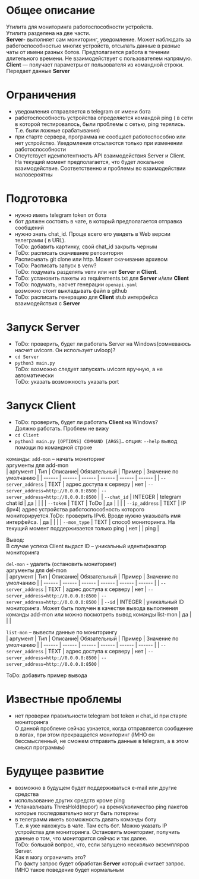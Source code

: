 # Общее описание  
Утилита для мониторинга работоспособности устройств.  
Утилита разделена на две части.  
**Server**- выполняет сам мониторинг, уведомление. Может наблюдать за работоспособностью многих устройств, отсылать данные в разные чаты от имени разных ботов. Предполагается работа в течении длительного времени.
Не взаимодействует с пользователем напрямую.  
**Client** — получает параметры от пользователя из командной строки. Передает данные **Server**   

# Ограничения  
- уведомления отправляется в telegram от имени бота  
- работоспособность устройства определяется командой ping ( в сети в которой тестировалось, были проблемы с сетью, ping терялись. Т.е. были ложные срабатывания)  
- при старте сервера, программа не сообщает работоспособно или нет устройство. Уведомления отсылаются только при изменении работоспособности  
- Отсутствует идемпотентность API взаимодействия Server и Client. На текущий момент предполагается, что будет локальное взаимодействие. Соответственно и проблемы во взаимодействии маловероятны  

# Подготовка  
- нужно иметь telegram token от бота  
- бот должен состоять в чате, в который предполагается отправка сообщений  
- нужно знать chat_id. Проще всего его увидеть в Web версии телеграмм ( в URL).  
ToDo: добавить картинку, свой chat_id закрыть черным  
- ToDo: расписать скачивание репозитория  
Расписывать git clone или http. Может скачивание архивом  
- ToDo: Расписать запуск в venv?  
ToDo: подумать разделять venv или нет **Server** и **Client**.  
- ToDo: установить пакеты из requirements.txt для **Server** и/или **Client**  
- ToDo: подумать, насчет генерации `openapi.yaml`  
возможно стоит выкладывать файл в github  
- ToDo: расписать генерацию для **Client** stub интерфейса взаимодействия с **Server**

# Запуск Server  
- ToDo: проверить, будет ли работать Server на Windows(сомневаюсь насчет uvicorn. Он использует uvloop)?  
- `cd Server`  
- `python3 main.py`  
ToDo: возможно следует запускать uvicorn вручную, а не автоматически  
ToDo: указать возможность указать port  

# Запуск Client   
- ToDo: проверить, будет ли работать **Client** на Windows?  
Должно работать. Проблем не вижу  
- `cd Client`
- `python3 main.py [OPTIONS] COMMAND [ARGS]…`
опция:
`--help` вывод помощи по командной строке
  
команды:
`add-mon` – начать мониторинг  
аргументы для add-mon  
| аргумент | Тип | Описание| Обязательный | Пример |  Значение по умолчанию | 
| ------ | ------ | ------ | ------ | ------ | ------ | 
| `--server_address` | TEXT | адрес доступа к серверу | нет | `--server_address=http://0.0.0.0:8500` | `--server_address=http://0.0.0.0:8500` | 
| `--chat_id` | INTEGER | telegram chat id | да |  |  | 
| `--token` | TEXT | ToDo | да |  |  | 
| `--ip_address` | TEXT | IP (ipv4) адрес устройства работоспособность которого мониторируется.ToDo: проверить IPv6. Вроде нужно указывать имя интерфейса. | да |  |  | 
| `--mon_type` | TEXT | способ мониторинга. На текущий момент поддерживается только ping | нет |  | ping |   

Вывод:  
В случае успеха Client выдаст ID – уникальный идентификатор мониторинга  

`del-mon`  - удалить (остановить мониторинг)  
аргументы для del-mon  
| аргумент | Тип | Описание| Обязательный | Пример |  Значение по умолчанию | 
| ------ | ------ | ------ | ------ | ------ | ------ | 
| `--server_address` | TEXT | адрес доступа к серверу | нет | `--server_address=http://0.0.0.0:8500` | `--server_address=http://0.0.0.0:8500` | 
| `--id` | INTEGER | уникальный ID мониторинга. Может быть получен в качестве вывода выполнения команды add-mon или можно посмотреть вывод команды list-mon | да |  |  |   

`list-mon` – вывести данные по мониторингу  
| аргумент | Тип | Описание| Обязательный | Пример |  Значение по умолчанию | 
| ------ | ------ | ------ | ------ | ------ | ------ | 
| `--server_address` | TEXT | адрес доступа к серверу | нет | `--server_address=http://0.0.0.0:8500` | `--server_address=http://0.0.0.0:8500` |  

ToDo: добавить пример вывода  

# Известные проблемы  
- нет проверки правильности telegram bot token и chat_id при старте мониторинга  
О данной проблеме сейчас узнается, когда отправляется сообщение в логах, при этом прекращается мониторинг (IMHO он бессмысленный, не сможем отправить данные в telegram, а в этом смысл программы)  

# Будущее развитие  
- возможно в будущем будет поддерживаться e-mail или другие средства  
- использование других средств кроме ping  
- Устанавливать ThresHold(порог) на время/количество ping пакетов которые последовательно могут быть потеряны  
- в телеграмм иметь возможность давать команды боту  
Т.е. я уже нахожусь в чате. Там есть бот. Можно указать IP устройства для мониторинга. Остановить мониторинг, получить данные о том, что мониторится сейчас и так далее.  
ToDo: большой вопрос, что, если запущено несколько экземпляров Server.  
Как я могу ограничить это?  
По факту запрос будет обработан **Server** который считает запрос.  
IMHO такое поведение будет нормальным

